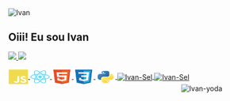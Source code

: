 <div>
  <img align="center"  max-width: 40%
 alt="Ivan" src="https://media2.giphy.com/media/wkSyGueYTnk40/giphy.gif?cid=ecf05e47k839me0rjixze1hgiuolu58e3wzdx144kbax5yjb&rid=giphy.gif&ct=g">

</div>

## Oiii! Eu sou Ivan
 <div>
  <a href="https://github.com/ivancrp">
  <img height="170em" src="https://github-readme-stats.vercel.app/api?username=ivancrp&show_icons=true&theme=dracula&include_all_commits=true&count_private=true"/>
  <img height="170em" src="https://github-readme-stats.vercel.app/api/top-langs/?username=ivancrp&layout=compact&langs_count=7&theme=dracula"/>
</div>
 
<div style="display: inline_block"><br>
  <img align="center" alt="Ivan-Js" height="30" width="40" src="https://raw.githubusercontent.com/devicons/devicon/master/icons/javascript/javascript-plain.svg">
    <img align="center" alt="Ivan-React" height="30" width="40" src="https://raw.githubusercontent.com/devicons/devicon/master/icons/react/react-original.svg">
  <img align="center" alt="Ivan-HTML" height="30" width="40" src="https://raw.githubusercontent.com/devicons/devicon/master/icons/html5/html5-original.svg">
  <img align="center" alt="Ivan-CSS" height="30" width="40" src="https://raw.githubusercontent.com/devicons/devicon/master/icons/css3/css3-original.svg">
  <img align="center" alt="Ivan-Python" height="30" width="40" src="https://raw.githubusercontent.com/devicons/devicon/master/icons/python/python-original.svg">
 <img align="center" alt="Ivan-Sel" height="30" width="40" src="https://rest-assured.io/img/logo-transparent.png">
 <img align="center" alt="Ivan-Sel" height="33" width="40" src="https://static1.smartbear.co/cucumber/media/images/logos/icons/cucumber-open-icon.svg">
   <img align="right" alt="Ivan-yoda" height="120" width="155"  src="https://i.giphy.com/media/krkrHAEodHgzP72rTI/giphy.webp">
</div>
  
  ##
